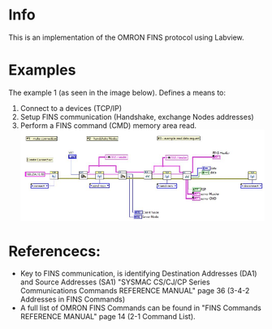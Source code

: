 # Info
This is an implementation of the OMRON FINS protocol using Labview.

# Examples
The example 1 (as seen in the image below). Defines a means to:
1. Connect to a devices (TCP/IP)
2. Setup FINS communication (Handshake, exchange Nodes addresses)
3. Perform a FINS command (CMD) memory area read.
![alt text](https://github.com/jmor2000/LV-OMRON-FINS/blob/main/IMGs/Example%201.JPG?raw=true)

# Referencecs:
- Key to FINS communication, is identifying Destination Addresses (DA1) and Source Addresses (SA1)
"SYSMAC CS/CJ/CP Series Communications Commands REFERENCE MANUAL" page 36 (3-4-2 Addresses in FINS Commands)
- A full list of OMRON FINS Commands can be found in "FINS Commands REFERENCE MANUAL" page 14 (2-1 Command List).

